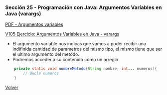 ### Sección 25 - Programación con Java: Argumentos Varíables en Java (varargs)

[PDF - Argumentos variables](Apuntes/01-01-ArgumentosVariables-CPJ.pdf)

[V105 Ejercicio: Argumentos Variables en Java - varargs]()
- El argumento variable nos indicas que vamos a poder recibir una indifinida
cantidad de parametros del mismo tipo, el mismo tiene que ser el ultimo 
argumento del metodo.
- Podremos acceder a su contenido como un arreglo
```java
    private static void nombreMetodo(String nombre, int... numeros){
        // Bucle numeros
    }
```

[Volver](../)